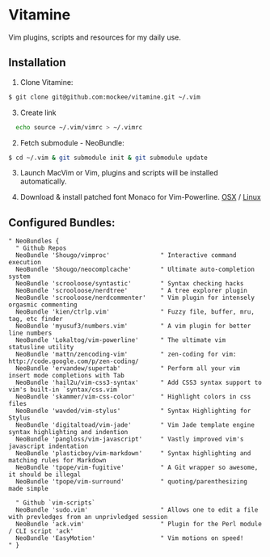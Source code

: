 # Vitamine

Vim plugins, scripts and resources for my daily use.

## Installation

1. Clone Vitamine:
  ```bash
  $ git clone git@github.com:mockee/vitamine.git ~/.vim
  ```

3. Create link
  ```bash
    echo source ~/.vim/vimrc > ~/.vimrc
  ```

2. Fetch submodule - NeoBundle:
  ```bash
  $ cd ~/.vim & git submodule init & git submodule update
  ```
  
3. Launch MacVim or Vim, plugins and scripts will be installed automatically.

4. Download & install patched font Monaco for Vim-Powerline. [OSX](https://gist.github.com/1838072) / [Linux](https://gist.github.com/1634235)

## Configured Bundles:

```viml
" NeoBundles {
  " Github Repos
  NeoBundle 'Shougo/vimproc'              " Interactive command execution
  NeoBundle 'Shougo/neocomplcache'        " Ultimate auto-completion system
  NeoBundle 'scrooloose/syntastic'        " Syntax checking hacks
  NeoBundle 'scrooloose/nerdtree'         " A tree explorer plugin
  NeoBundle 'scrooloose/nerdcommenter'    " Vim plugin for intensely orgasmic commenting
  NeoBundle 'kien/ctrlp.vim'              " Fuzzy file, buffer, mru, tag, etc finder
  NeoBundle 'myusuf3/numbers.vim'         " A vim plugin for better line numbers
  NeoBundle 'Lokaltog/vim-powerline'      " The ultimate vim statusline utility
  NeoBundle 'mattn/zencoding-vim'         " zen-coding for vim: http://code.google.com/p/zen-coding/
  NeoBundle 'ervandew/supertab'           " Perform all your vim insert mode completions with Tab
  NeoBundle 'hail2u/vim-css3-syntax'      " Add CSS3 syntax support to vim's built-in `syntax/css.vim`
  NeoBundle 'skammer/vim-css-color'       " Highlight colors in css files
  NeoBundle 'wavded/vim-stylus'           " Syntax Highlighting for Stylus
  NeoBundle 'digitaltoad/vim-jade'        " Vim Jade template engine syntax highlighting and indention
  NeoBundle 'pangloss/vim-javascript'     " Vastly improved vim's javascript indentation
  NeoBundle 'plasticboy/vim-markdown'     " Syntax highlighting and matching rules for Markdown
  NeoBundle 'tpope/vim-fugitive'          " A Git wrapper so awesome, it should be illegal
  NeoBundle 'tpope/vim-surround'          " quoting/parenthesizing made simple

  " Github `vim-scripts`
  NeoBundle 'sudo.vim'                    " Allows one to edit a file with prevledges from an unprivledged session
  NeoBundle 'ack.vim'                     " Plugin for the Perl module / CLI script 'ack'
  NeoBundle 'EasyMotion'                  " Vim motions on speed!
" }
```